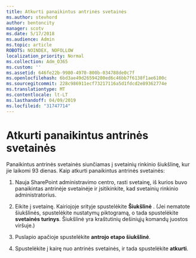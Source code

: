 ```yaml
---
title: Atkurti panaikintus antrinės svetainės
ms.author: stevhord
author: bentoncity
manager: scotv
ms.date: 5/17/2018
ms.audience: Admin
ms.topic: article
ROBOTS: NOINDEX, NOFOLLOW
localization_priority: Normal
ms.collection: Adm_O365
ms.custom: ''
ms.assetid: 646fe22b-9980-4970-800b-034788de0c7f
ms.openlocfilehash: 6bd3ae49d26594200ed6c46bb7f6138f1ae6100c
ms.sourcegitcommit: 228c986911ecf73217116a5d1fdcd2e89362774e
ms.translationtype: MT
ms.contentlocale: lt-LT
ms.lasthandoff: 04/09/2019
ms.locfileid: "31747714"
---
```

# <a name="restore-a-deleted-subsite"></a>Atkurti panaikintus antrinės svetainės

Panaikintus antrinės svetainės siunčiamas į svetainių rinkinio šiukšlinę, kur jie laikomi 93 dienas. Kaip atkurti panaikintus antrinės svetainės:
  
1. Nauja SharePoint administravimo centro, rasti svetainę, iš kurios buvo panaikintas antrinėje svetainėje ir įsitikinkite, kad svetainių rinkinio administratorius. 
    
2. Eikite į svetainę. Kairiojoje srityje spustelėkite **Šiukšlinė** . (Jei nematote šiukšlinės, spustelėkite nustatymų piktogramą, o tada spustelėkite **svetainės turinys**. Šiukšlinė yra kraštutinių dešiniųjų komandų juostos viršuje.)
    
3. Puslapio apačioje spustelėkite **antrojo etapo šiukšlinė**.
    
4. Spustelėkite į kairę nuo antrinės svetainės, ir tada spustelėkite **atkurti**.
    


